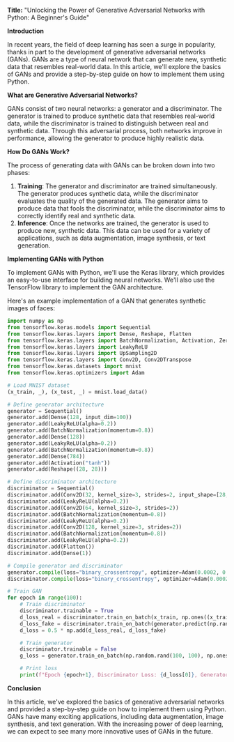 **Title:** "Unlocking the Power of Generative Adversarial Networks with Python: A Beginner's Guide"

**Introduction**

In recent years, the field of deep learning has seen a surge in popularity, thanks in part to the development of generative adversarial networks (GANs). GANs are a type of neural network that can generate new, synthetic data that resembles real-world data. In this article, we'll explore the basics of GANs and provide a step-by-step guide on how to implement them using Python.

**What are Generative Adversarial Networks?**

GANs consist of two neural networks: a generator and a discriminator. The generator is trained to produce synthetic data that resembles real-world data, while the discriminator is trained to distinguish between real and synthetic data. Through this adversarial process, both networks improve in performance, allowing the generator to produce highly realistic data.

**How Do GANs Work?**

The process of generating data with GANs can be broken down into two phases:

1. **Training**: The generator and discriminator are trained simultaneously. The generator produces synthetic data, while the discriminator evaluates the quality of the generated data. The generator aims to produce data that fools the discriminator, while the discriminator aims to correctly identify real and synthetic data.
2. **Inference**: Once the networks are trained, the generator is used to produce new, synthetic data. This data can be used for a variety of applications, such as data augmentation, image synthesis, or text generation.

**Implementing GANs with Python**

To implement GANs with Python, we'll use the Keras library, which provides an easy-to-use interface for building neural networks. We'll also use the TensorFlow library to implement the GAN architecture.

Here's an example implementation of a GAN that generates synthetic images of faces:
```python
import numpy as np
from tensorflow.keras.models import Sequential
from tensorflow.keras.layers import Dense, Reshape, Flatten
from tensorflow.keras.layers import BatchNormalization, Activation, ZeroPadding2D
from tensorflow.keras.layers import LeakyReLU
from tensorflow.keras.layers import UpSampling2D
from tensorflow.keras.layers import Conv2D, Conv2DTranspose
from tensorflow.keras.datasets import mnist
from tensorflow.keras.optimizers import Adam

# Load MNIST dataset
(x_train, _), (x_test, _) = mnist.load_data()

# Define generator architecture
generator = Sequential()
generator.add(Dense(128, input_dim=100))
generator.add(LeakyReLU(alpha=0.2))
generator.add(BatchNormalization(momentum=0.8))
generator.add(Dense(128))
generator.add(LeakyReLU(alpha=0.2))
generator.add(BatchNormalization(momentum=0.8))
generator.add(Dense(784))
generator.add(Activation("tanh"))
generator.add(Reshape((28, 28)))

# Define discriminator architecture
discriminator = Sequential()
discriminator.add(Conv2D(32, kernel_size=3, strides=2, input_shape=[28, 28, 1]))
discriminator.add(LeakyReLU(alpha=0.2))
discriminator.add(Conv2D(64, kernel_size=3, strides=2))
discriminator.add(BatchNormalization(momentum=0.8))
discriminator.add(LeakyReLU(alpha=0.2))
discriminator.add(Conv2D(128, kernel_size=3, strides=2))
discriminator.add(BatchNormalization(momentum=0.8))
discriminator.add(LeakyReLU(alpha=0.2))
discriminator.add(Flatten())
discriminator.add(Dense(1))

# Compile generator and discriminator
generator.compile(loss="binary_crossentropy", optimizer=Adam(0.0002, 0.5))
discriminator.compile(loss="binary_crossentropy", optimizer=Adam(0.0002, 0.5))

# Train GAN
for epoch in range(100):
    # Train discriminator
    discriminator.trainable = True
    d_loss_real = discriminator.train_on_batch(x_train, np.ones((x_train.shape[0], 1)))
    d_loss_fake = discriminator.train_on_batch(generator.predict(np.random.rand(100, 100)), np.zeros((100, 1)))
    d_loss = 0.5 * np.add(d_loss_real, d_loss_fake)

    # Train generator
    discriminator.trainable = False
    g_loss = generator.train_on_batch(np.random.rand(100, 100), np.ones((100, 1)))

    # Print loss
    print(f"Epoch {epoch+1}, Discriminator Loss: {d_loss[0]}, Generator Loss: {g_loss}")
```
**Conclusion**

In this article, we've explored the basics of generative adversarial networks and provided a step-by-step guide on how to implement them using Python. GANs have many exciting applications, including data augmentation, image synthesis, and text generation. With the increasing power of deep learning, we can expect to see many more innovative uses of GANs in the future.